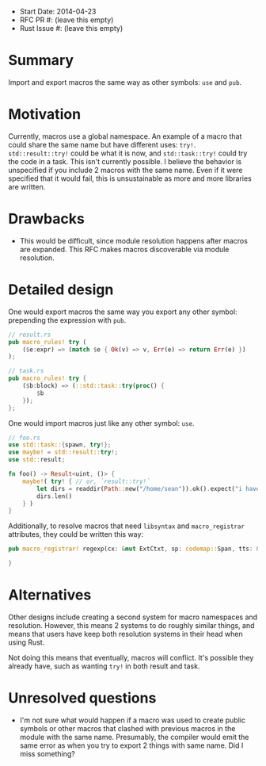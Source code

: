 - Start Date: 2014-04-23
- RFC PR #: (leave this empty)
- Rust Issue #: (leave this empty)

# Summary

Import and export macros the same way as other symbols: `use` and `pub`.

# Motivation

Currently, macros use a global namespace. An example of a macro that could share the same name but have different uses: `try!`. `std::result::try!` could be what it is now, and `std::task::try!` could try the code in a task. This isn't currently possible. I believe the behavior is unspecified if you include 2 macros with the same name. Even if it were specified that it would fail, this is unsustainable as more and more libraries are written.

# Drawbacks

- This would be difficult, since module resolution happens after macros are expanded. This RFC makes macros discoverable via module resolution.

# Detailed design

One would export macros the same way you export any other symbol: prepending the expression with `pub`.

```rust
// result.rs
pub macro_rules! try (
    ($e:expr) => (match $e { Ok(v) => v, Err(e) => return Err(e) })
);
```

```rust
// task.rs
pub macro_rules! try {
    ($b:block) => (::std::task::try(proc() {
        $b
    });
};
```

One would import macros just like any other symbol: `use`.

```rust
// foo.rs
use std::task::{spawn, try!};
use maybe! = std::result::try!;
use std::result;

fn foo() -> Result<uint, ()> {
    maybe!( try! { // or, `result::try!`
        let dirs = readdir(Path::new("/home/sean")).ok().expect("i have directories");
        dirs.len()
    } )
}
```

Additionally, to resolve macros that need `libsyntax` and `macro_registrar` attributes, they could be written this way:

```rust
pub macro_registrar! regexp(cx: &mut ExtCtxt, sp: codemap::Span, tts: &[ast::TokenTree]) -> ~MacResult {

}
```

# Alternatives

Other designs include creating a second system for macro namespaces and resolution. However, this means 2 systems to do roughly similar things, and means that users have keep both resolution systems in their head when using Rust.

Not doing this means that eventually, macros will conflict. It's possible they already have, such as wanting `try!` in both result and task.

# Unresolved questions

- I'm not sure what would happen if a macro was used to create public symbols or other macros that clashed with previous macros in the module with the same name. Presumably, the compiler would emit the same error as when you try to export 2 things with same name.
Did I miss something?

